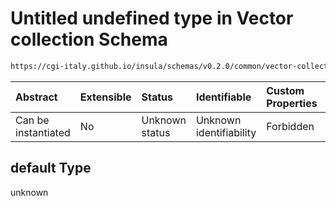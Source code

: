 # Untitled undefined type in Vector collection Schema

```txt
https://cgi-italy.github.io/insula/schemas/v0.2.0/common/vector-collection-render-config.schema.json#/properties/renderConfig/default
```



| Abstract            | Extensible | Status         | Identifiable            | Custom Properties | Additional Properties | Access Restrictions | Defined In                                                                                             |
| :------------------ | :--------- | :------------- | :---------------------- | :---------------- | :-------------------- | :------------------ | :----------------------------------------------------------------------------------------------------- |
| Can be instantiated | No         | Unknown status | Unknown identifiability | Forbidden         | Allowed               | none                | [vector-collection.schema.json\*](schemas/common/vector-collection.schema.json "open original schema") |

## default Type

unknown
